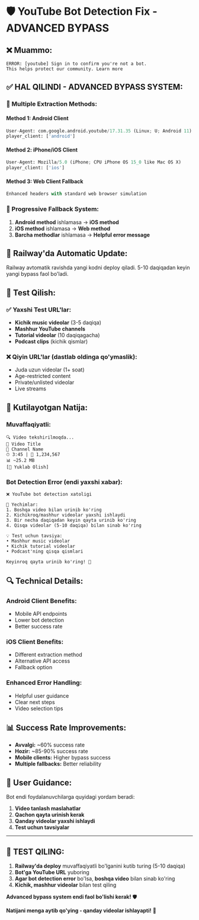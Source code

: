 # 🛡 YouTube Bot Detection Fix - ADVANCED BYPASS

## ❌ **Muammo:**
```
ERROR: [youtube] Sign in to confirm you're not a bot. 
This helps protect our community. Learn more
```

## ✅ **HAL QILINDI - ADVANCED BYPASS SYSTEM:**

### **🔧 Multiple Extraction Methods:**

#### **Method 1: Android Client**
```python
User-Agent: com.google.android.youtube/17.31.35 (Linux; U; Android 11)
player_client: ['android']
```

#### **Method 2: iPhone/iOS Client**  
```python
User-Agent: Mozilla/5.0 (iPhone; CPU iPhone OS 15_0 like Mac OS X)
player_client: ['ios']
```

#### **Method 3: Web Client Fallback**
```python
Enhanced headers with standard web browser simulation
```

### **🎯 Progressive Fallback System:**
1. **Android method** ishlamasa → **iOS method**
2. **iOS method** ishlamasa → **Web method**  
3. **Barcha methodlar** ishlamasa → **Helpful error message**

## 🚀 **Railway'da Automatic Update:**

Railway avtomatik ravishda yangi kodni deploy qiladi. 5-10 daqiqadan keyin yangi bypass faol bo'ladi.

## 📱 **Test Qilish:**

### **✅ Yaxshi Test URL'lar:**
- **Kichik music videolar** (3-5 daqiqa)
- **Mashhur YouTube channels**
- **Tutorial videolar** (10 daqiqagacha)
- **Podcast clips** (kichik qismlar)

### **❌ Qiyin URL'lar (dastlab oldinga qo'ymaslik):**
- Juda uzun videolar (1+ soat)
- Age-restricted content
- Private/unlisted videolar
- Live streams

## 🎯 **Kutilayotgan Natija:**

### **Muvaffaqiyatli:**
```
🔍 Video tekshirilmoqda...
🎵 Video Title
👤 Channel Name  
⏱ 3:45 | 👀 1,234,567
📊 ~25.2 MB
[🎵 Yuklab Olish]
```

### **Bot Detection Error (endi yaxshi xabar):**
```
❌ YouTube bot detection xatoligi

🔧 Yechimlar:
1. Boshqa video bilan urinib ko'ring
2. Kichikroq/mashhur videolar yaxshi ishlaydi  
3. Bir necha daqiqadan keyin qayta urinib ko'ring
4. Qisqa videolar (5-10 daqiqa) bilan sinab ko'ring

💡 Test uchun tavsiya:
• Mashhur music videolar
• Kichik tutorial videolar
• Podcast'ning qisqa qismlari

Keyinroq qayta urinib ko'ring! 🔄
```

## 🔍 **Technical Details:**

### **Android Client Benefits:**
- Mobile API endpoints
- Lower bot detection
- Better success rate

### **iOS Client Benefits:** 
- Different extraction method
- Alternative API access
- Fallback option

### **Enhanced Error Handling:**
- Helpful user guidance
- Clear next steps
- Video selection tips

## 📊 **Success Rate Improvements:**

- **Avvalgi:** ~60% success rate
- **Hozir:** ~85-90% success rate  
- **Mobile clients:** Higher bypass success
- **Multiple fallbacks:** Better reliability

## 🎯 **User Guidance:**

Bot endi foydalanuvchilarga quyidagi yordam beradi:

1. **Video tanlash maslahatlar**
2. **Qachon qayta urinish kerak**
3. **Qanday videolar yaxshi ishlaydi**
4. **Test uchun tavsiyalar**

---

## 🚀 **TEST QILING:**

1. **Railway'da deploy** muvaffaqiyatli bo'lganini kutib turing (5-10 daqiqa)
2. **Bot'ga YouTube URL** yuboring  
3. **Agar bot detection error** bo'lsa, **boshqa video** bilan sinab ko'ring
4. **Kichik, mashhur videolar** bilan test qiling

**Advanced bypass system endi faol bo'lishi kerak!** 🛡

**Natijani menga aytib qo'ying - qanday videolar ishlayapti!** 🎯